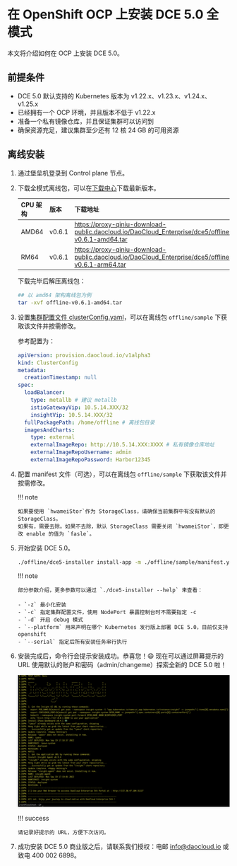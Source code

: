# 在 OpenShift OCP 上安装 DCE 5.0 全模式

本文将介绍如何在 OCP 上安装 DCE 5.0。

## 前提条件

- DCE 5.0 默认支持的 Kubernetes 版本为 v1.22.x、v1.23.x、v1.24.x、v1.25.x
- 已经拥有一个 OCP 环境，并且版本不低于 v1.22.x
- 准备一个私有镜像仓库，并且保证集群可以访问到
- 确保资源充足，建议集群至少还有 12 核 24 GB 的可用资源

## 离线安装

1.  通过堡垒机登录到 Control plane 节点。

2.  下载全模式离线包，可以在[下载中心](../../download/dce5.md)下载最新版本。

    | CPU 架构 | 版本   | 下载地址                                                                                          |
    | -------- | ------ | ------------------------------------------------------------------------------------------------- |
    | AMD64    | v0.6.1 | https://proxy-qiniu-download-public.daocloud.io/DaoCloud_Enterprise/dce5/offline-v0.6.1-amd64.tar |
    | RM64     | v0.6.1 | https://proxy-qiniu-download-public.daocloud.io/DaoCloud_Enterprise/dce5/offline-v0.6.1-arm64.tar |

    下载完毕后解压离线包：

    ```bash
    ## 以 amd64 架构离线包为例
    tar -xvf offline-v0.6.1-amd64.tar
    ```

3.  设置[集群配置文件 clusterConfig.yaml](../commercial/cluster-config.md)，可以在离线包 `offline/sample` 下获取该文件并按需修改。

    参考配置为：

    ```yaml
    apiVersion: provision.daocloud.io/v1alpha3
    kind: ClusterConfig
    metadata:
      creationTimestamp: null
    spec:
      loadBalancer:
        type: metallb # 建议 metallb
        istioGatewayVip: 10.5.14.XXX/32
        insightVip: 10.5.14.XXX/32
      fullPackagePath: /home/offline # 离线包目录
      imagesAndCharts:
        type: external
        externalImageRepo: http://10.5.14.XXX:XXXX # 私有镜像仓库地址
        externalImageRepoUsername: admin
        externalImageRepoPassword: Harbor12345
    ```

4.  配置 manifest 文件（可选），可以在离线包 `offline/sample` 下获取该文件并按需修改。

    !!! note

        如果要使用 `hwameiStor`作为 StorageClass，请确保当前集群中有没有默认的 StorageClass。
        如果有，需要去除。如果不去除，默认 StorageClass 需要关闭 `hwameiStor`，即更改 enable 的值为 `fasle`。

5.  开始安装 DCE 5.0。

    ```bash
    ./offline/dce5-installer install-app -m ./offline/sample/manifest.yaml -c ./offline/sample/clusterConfig.yaml --platform openshift -z
    ```

    !!! note

        部分参数介绍，更多参数可以通过 `./dce5-installer --help` 来查看：

        - `-z` 最小化安装
        - `-c` 指定集群配置文件，使用 NodePort 暴露控制台时不需要指定 -c
        - `-d` 开启 debug 模式
        - `--platform` 用来声明在哪个 Kubernetes 发行版上部署 DCE 5.0，目前仅支持 openshift
        - `--serial` 指定后所有安装任务串行执行

6.  安装完成后，命令行会提示安装成功。恭喜您！:smile: 现在可以通过屏幕提示的 URL 使用默认的账户和密码（admin/changeme）探索全新的 DCE 5.0 啦！

    ![success](../images/success.png)

    !!! success

        请记录好提示的 URL，方便下次访问。

7.  成功安装 DCE 5.0 商业版之后，请联系我们授权：电邮 [info@daocloud.io](mailto:info@daocloud.io) 或致电 400 002 6898。
